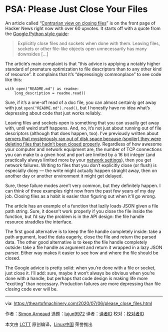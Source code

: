 [#]: collector: (lujun9972)
[#]: translator: ( )
[#]: reviewer: ( )
[#]: publisher: ( )
[#]: url: ( )
[#]: subject: (PSA: Please Just Close Your Files)
[#]: via: (https://theartofmachinery.com/2020/07/06/please_close_files.html)
[#]: author: (Simon Arneaud https://theartofmachinery.com)

PSA: Please Just Close Your Files
======

An article called “[Contrarian view on closing files][1]” is on the front page of Hacker News right now with over 60 upvotes. It starts off with a quote from the [Google Python style guide][2]:

> Explicitly close files and sockets when done with them. Leaving files, sockets or other file-like objects open unnecessarily has many downsides […]

The article’s main complaint is that “this advice is applying a notably higher standard of premature optimization to file descriptors than to any other kind of resource”. It complains that it’s “depressingly commonplace” to see code like this:

```
with open("README.md") as readme:
    long_description = readme.read()
```

Sure, if it’s a one-off read of a doc file, you can almost certainly get away with just `open("README.md").read()`, but I honestly have no idea what’s depressing about code that just works reliably.

Leaving files and sockets open is something that you can usually get away with, until weird stuff happens. And, no, it’s not just about running out of file descriptors (although that does happen, too). I’ve previously written about [servers that mysteriously ran out of disk space because (spoiler) they were deleting files that hadn’t been closed properly][3]. Regardless of how awesome your computer and network equipment are, the number of TCP connections you can make to a given host and port are limited by a 16 bit integer (and practically always limited more by your [network settings][4]), then you get network failures. Writing to files that you don’t explicitly close (or flush) is especially dicey — the write might actually happen straight away, then on another day or another environment it might get delayed.

Sure, these failure modes aren’t very common, but they definitely happen. I can think of three examples right now from the past few years of my day job. Closing files as a habit is easier than figuring out when it’ll go wrong.

The article has an example of a function that lazily loads JSON given a file path string. Sure, it doesn’t work properly if you close the file inside the function, but I’d say the problem is in the API design: the file handle resource straddles the interface.

The first good alternative is to keep the file handle completely inside: take a path argument, load the data eagerly, close the file and return the parsed data. The other good alternative is to keep the file handle completely outside: take a file handle as argument and return it wrapped in a lazy JSON parser. Either way makes it easier to see how and where the file should be closed.

The Google advice is pretty solid: when you’re done with a file or socket, just close it. I’ll add: sure, maybe it won’t always be obvious when you’re done with a handle, but perhaps that code design is making life more “exciting” than necessary. Production failures are more depressing than file closing code ever will be.

--------------------------------------------------------------------------------

via: https://theartofmachinery.com/2020/07/06/please_close_files.html

作者：[Simon Arneaud][a]
选题：[lujun9972][b]
译者：[译者ID](https://github.com/译者ID)
校对：[校对者ID](https://github.com/校对者ID)

本文由 [LCTT](https://github.com/LCTT/TranslateProject) 原创编译，[Linux中国](https://linux.cn/) 荣誉推出

[a]: https://theartofmachinery.com
[b]: https://github.com/lujun9972
[1]: https://coady.github.io/posts/closing-files/
[2]: https://google.github.io/styleguide/pyguide.html#311-files-and-sockets
[3]: https://theartofmachinery.com/2018/12/05/gc_not_enough.html
[4]: https://ma.ttias.be/linux-increase-ip_local_port_range-tcp-port-range/

